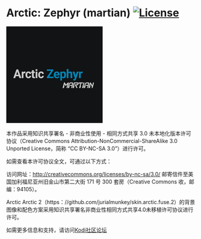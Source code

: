 # Arctic: Zephyr (martian) [![License](https://img.shields.io/badge/license-CC--NC--SA%203.0-green)](http://creativecommons.org/licenses/by-nc-sa/3.0/)

<img src="https://github.com/martian89/skin.arctic.zephyr.martian/blob/master/icon.png" width="256" height="256" />

本作品采用知识共享署名 - 非商业性使用 - 相同方式共享 3.0 未本地化版本许可协议（Creative Commons Attribution-NonCommercial-ShareAlike 3.0 Unported License，简称 “CC BY-NC-SA 3.0”）进行许可。

如需查看本许可协议全文，可通过以下方式：

访问网址：http://creativecommons.org/licenses/by-nc-sa/3.0/
邮寄信件至美国加利福尼亚州旧金山市第二大街 171 号 300 套房（Creative Commons 收，邮编：94105）。

Arctic Arctic 2（https：//github.com/jurialmunkey/skin.arctic.fuse.2）的背景图像和配色方案采用知识共享署名非商业性相同方式共享4.0未移植许可协议进行许可。

如需更多信息和支持，请访问[Kodi社区论坛](https://forum.kodi.tv/showthread.php?tid=382650)

